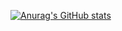 [![Anurag's GitHub stats](https://github-readme-stats.vercel.app/api?username=mhoow6&theme=great-gatsby)](https://github.com/anuraghazra/github-readme-stats)